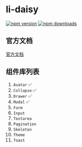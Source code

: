 # li-daisy

[![npm version](https://img.shields.io/npm/v/li-daisy.svg)](https://www.npmjs.com/package/li-daisy)
[![npm downloads](https://img.shields.io/npm/dt/li-daisy.svg)](https://www.npmjs.com/package/li-daisy)


## 官方文档

[官方文档](https://li-daisy.lirous.com/)

## 组件库列表

1. `Avatar` ✅
2. `Collapse` ✅
3. `Drawer` ✅
4. `Modal` ✅
5. `Form`  
6. `Input`
7. `Textarea`
8. `Pagination`
9. `Skeleton`
10. `Theme`
11. `Toast`